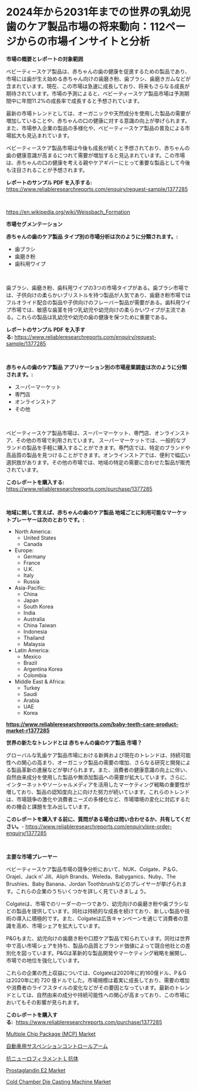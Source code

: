 <p><h1>2024年から2031年までの世界の乳幼児歯のケア製品市場の将来動向：112ページからの市場インサイトと分析</h1></p><p><strong>市場の概要とレポートの対象範囲</strong></p>
<p><p>ベビーティースケア製品は、赤ちゃんの歯の健康を促進するための製品であり、市場には歯が生え始める赤ちゃん向けの歯磨き粉、歯ブラシ、歯磨きガムなどが含まれています。現在、この市場は急速に成長しており、将来もさらなる成長が期待されています。市場の予測によると、ベビーティースケア製品市場は予測期間中に年間11.2%の成長率で成長すると予想されています。</p><p>最新の市場トレンドとしては、オーガニックや天然成分を使用した製品の需要が増加していることや、赤ちゃんの口の健康に対する意識の向上が挙げられます。また、市場参入企業の製品の多様化や、ベビーティースケア製品の普及による市場拡大も見込まれています。</p><p>ベビーティースケア製品市場は今後も成長が続くと予想されており、赤ちゃんの歯の健康意識が高まるにつれて需要が増加すると見込まれています。この市場は、赤ちゃんの口の健康を考える親やケアギバーにとって重要な製品として今後も注目されることが予想されます。</p></p>
<p><strong>レポートのサンプル PDF を入手する:</strong> <a href="https://www.reliableresearchreports.com/enquiry/request-sample/1377285">https://www.reliableresearchreports.com/enquiry/request-sample/1377285</a></p>
<p>&nbsp;</p>
<p><a href="https://en.wikipedia.org/wiki/Weissbach_Formation">https://en.wikipedia.org/wiki/Weissbach_Formation</a></p>
<p><strong>市場セグメンテーション</strong></p>
<p><strong>赤ちゃんの歯のケア製品 タイプ別の市場分析は次のように分類されます。:</strong></p>
<p><ul><li>歯ブラシ</li><li>歯磨き粉</li><li>歯科用ワイプ</li></ul></p>
<p>&nbsp;</p>
<p><p>歯ブラシ、歯磨き粉、歯科用ワイプの3つの市場タイプがある。歯ブラシ市場では、子供向けの柔らかいブリストルを持つ製品が人気であり、歯磨き粉市場ではフルオライド配合の製品や子供向けのフレーバー製品が需要がある。歯科用ワイプ市場では、敏感な歯茎を持つ乳幼児や幼児向けの柔らかいワイプが主流である。これらの製品は乳幼児や幼児の歯の健康を保つために重要である。</p></p>
<p><strong>レポートのサンプル PDF を入手する:</strong>&nbsp;<a href="https://www.reliableresearchreports.com/enquiry/request-sample/1377285">https://www.reliableresearchreports.com/enquiry/request-sample/1377285</a></p>
<p>&nbsp;</p>
<p><strong> 赤ちゃんの歯のケア製品 アプリケーション別の市場産業調査は次のように分類されます。:</strong></p>
<p><ul><li>スーパーマーケット</li><li>専門店</li><li>オンラインストア</li><li>その他</li></ul></p>
<p>&nbsp;</p>
<p><p>ベビーティースケア製品市場は、スーパーマーケット、専門店、オンラインストア、その他の市場で利用されています。 スーパーマーケットでは、一般的なブランドの製品を手軽に購入することができます。専門店では、特定のブランドや高品質の製品を見つけることができます。オンラインストアでは、便利で幅広い選択肢があります。その他の市場では、地域の特定の需要に合わせた製品が販売されています。</p></p>
<p><strong>このレポートを購入する:</strong>&nbsp; <a href="https://www.reliableresearchreports.com/purchase/1377285">https://www.reliableresearchreports.com/purchase/1377285</a></p>
<p>&nbsp;</p>
<p><strong>地域に関して言えば、赤ちゃんの歯のケア製品 地域ごとに利用可能なマーケットプレーヤーは次のとおりです。:</strong></p>
<p><ul>
    <li>
        North America:
        <ul>
            <li>United States</li>
            <li>Canada</li>
        </ul>
    </li>
    <li>
        Europe:
        <ul>
            <li>Germany</li>
            <li>France</li>
            <li>U.K.</li>
            <li>Italy</li>
            <li>Russia</li>
        </ul>
    </li>
    <li>
        Asia-Pacific:
        <ul>
            <li>China</li>
            <li>Japan</li>
            <li>South Korea</li>
            <li>India</li>
            <li>Australia</li>
            <li>China Taiwan</li>
            <li>Indonesia</li>
            <li>Thailand</li>
            <li>Malaysia</li>
        </ul>
    </li>
    <li>
        Latin America:
        <ul>
            <li>Mexico</li>
            <li>Brazil</li>
            <li>Argentina Korea</li>
            <li>Colombia</li>
        </ul>
    </li>
    <li>
        Middle East & Africa:
        <ul>
            <li>Turkey</li>
            <li>Saudi</li>
            <li>Arabia</li>
            <li>UAE</li>
            <li>Korea</li>
        </ul>
    </li>
    </ul></p>
<p><strong><a href="https://www.reliableresearchreports.com/baby-teeth-care-product-market-r1377285">https://www.reliableresearchreports.com/baby-teeth-care-product-market-r1377285</a></strong>&nbsp;</p>
<p><strong>世界の新たなトレンドとは 赤ちゃんの歯のケア製品 市場？</strong></p>
<p><p>グローバルな乳歯ケア製品市場における新興および現在のトレンドは、持続可能性への関心の高まり、オーガニック製品の需要の増加、さらなる研究と開発による製品革新の進展などが挙げられます。また、消費者の健康意識の向上に伴い、自然由来成分を使用した製品や無添加製品への需要が拡大しています。さらに、インターネットやソーシャルメディアを活用したマーケティング戦略の重要性が増しており、製品の認知度向上に向けた努力が続いています。これらのトレンドは、市場競争の激化や消費者ニーズの多様化など、市場環境の変化に対応するための機会と課題を生み出しています。</p></p>
<p><strong>このレポートを購入する前に、質問がある場合は問い合わせるか、共有してください。</strong>- <a href="https://www.reliableresearchreports.com/enquiry/pre-order-enquiry/1377285">https://www.reliableresearchreports.com/enquiry/pre-order-enquiry/1377285</a></p>
<p>&nbsp;</p>
<p><strong>主要な市場プレーヤー</strong></p>
<p><p>ベビーティースケア製品市場の競争分析において、NUK、Colgate、P＆G、Orajel、Jack n' Jill、Aliph Brands、Weleda、Babyganics、Nuby、The Brushies、Baby Banana、Jordan Toothbrushなどのプレイヤーが挙げられます。これらの企業のうちいくつかを詳しく見ていきましょう。</p><p>Colgateは、市場でのリーダーの一つであり、幼児向けの歯磨き粉や歯ブラシなどの製品を提供しています。同社は持続的な成長を続けており、新しい製品や技術の導入に積極的です。また、Colgateは広告キャンペーンを通じて消費者の意識を高め、市場シェアを拡大しています。</p><p>P&Gもまた、幼児向けの歯磨き粉や口腔ケア製品で知られています。同社は世界中で高い市場シェアを持ち、製品の品質とブランド価値によって競合他社との差別化を図っています。P&Gは革新的な製品開発やマーケティング戦略を展開し、市場での地位を強化しています。</p><p>これらの企業の売上収益については、Colgateは2020年に約160億ドル、P＆Gは2020年に約 720 億ドルでした。市場規模は着実に成長しており、需要の増加や消費者のライフスタイルの変化などがその要因となっています。最新のトレンドとしては、自然由来の成分や持続可能性への関心が高まっており、この市場においてもその影響が見られます。</p></p>
<p><strong>このレポートを購入する:</strong>&nbsp;&nbsp;<a href="https://www.reliableresearchreports.com/purchase/1377285">https://www.reliableresearchreports.com/purchase/1377285</a></p>
<p><p><a href="https://www.linkedin.com/pulse/multiple-chip-package-mcp-market-global-regional-analysis-n3e6f?trackingId=3GfvwLd7VNMa%2F8rXkX0%2F1g%3D%3D">Multiple Chip Package (MCP) Market</a></p><p><a href="https://github.com/roulaayoub-saad/Market-Research-Report-List-2/blob/main/4826538171677.md">自動車用サスペンションコントロールアーム</a></p><p><a href="https://github.com/schmahlson/Market-Research-Report-List-2/blob/main/7569978171678.md">抗ニューロフィラメント L 抗体</a></p><p><a href="https://github.com/haleemasakdiya1/Market-Research-Report-List-1/blob/main/prostaglandin-e2-market.md">Prostaglandin E2 Market</a></p><p><a href="https://www.linkedin.com/pulse/cold-chamber-die-casting-machine-market-size-segmentation-cirgf?trackingId=NU%2B70eD68bYURlu%2FsNvVEg%3D%3D">Cold Chamber Die Casting Machine Market</a></p></p>